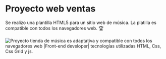 # Proyecto web ventas
Se realizo una plantilla HTML5 para un sitio web de música. La platilla es compatible con todos los navegadores web. 🏆 <br><br>
<img src="../008-ListenToMe/img/ListenToMe.png" alt="Proyecto tienda de música es adaptativa y compatible con todos los navegadores web |Front-end developer| tecnologías utilizadas HTML, Css, Css Grid y js.">
